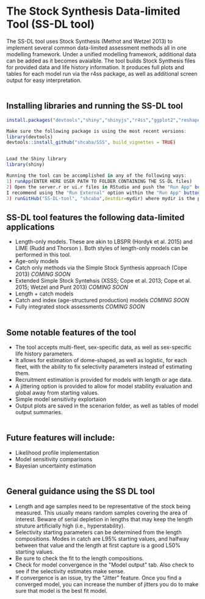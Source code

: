 # The Stock Synthesis Data-limited Tool (SS-DL tool)

The SS-DL tool uses Stock Synthesis (Methot and Wetzel 2013) to implement several common data-limited assessment methods all in one modelling framework. Under a unified modelling framework, additional data can be added as it becomes avaialble.
The tool builds Stock Synthesis files for provided data and life history information. It produces full plots and tables for each model run via the r4ss package, as well as additional screen output for easy interpretation.
<br></br>

## Installing libraries and running the SS-DL tool
```R
install.packages("devtools","shiny","shinyjs","r4ss","ggplot2","reshape2","dplyr","tidyr","rlist","viridis","sss")

Make sure the following package is using the most recent versions:
library(devtools)
devtools::install_github("shcaba/SSS", build_vignettes = TRUE)


Load the Shiny library
library(shiny)

Running the tool can be accomplished in any of the following ways:
1) runApp(ENTER HERE USER PATH TO FOLDER CONTAINING THE SS-DL files)
2) Open the server.r or ui.r files in RStudio and push the "Run App" button (top rigt corner of the source panel). 
I recommend using the "Run External" option within the "Run App" button (see small arrow in button to change options)
3) runGitHub("SS-DL-tool", "shcaba",destdir=mydir) where mydir is the path you chose to obtain results.
```

## SS-DL tool features the following data-limited applications
* Length-only models. These are akin to LBSPR (Hordyk et al. 2015) and LIME (Rudd and Thorson ). Both styles of length-only models can be performed in this tool.
* Age-only models
* Catch only methods via the Simple Stock Synthesis approach (Cope 2013) *COMING SOON*
* Extended Simple Stock Syntehsis (XSSS; Cope et al. 2013; Cope et al. 2015; Wetzel and Punt 2013) *COMING SOON*
* Length + catch models 
* Catch and index (age-structured production) models *COMING SOON*
* Fully integrated stock assessments *COMING SOON*
<br></br>

## Some notable features of the tool
* The tool accepts multi-fleet, sex-specific data, as well as sex-specific life history parameters.
* It allows for estimation of dome-shaped, as well as logistic, for each fleet, with the ability to fix selectivity parameters instead of estimating them.
* Recruitment estimation is provided for models with length or age data.
* A jittering option is provided to allow for model stability evaluation and global  away from starting values.
* Simple model sensitivity explortaion
* Output plots are saved in the scenarion folder, as well as tables of model output summaries.
<br></br>

## Future features will include:
* Likelihood profile implementation
* Model sensitivity comparisons
* Bayesian uncertainty estimation
<br></br>

## General guidance using the SS DL tool
* Length and age samples need to be representative of the stock being measured. This usually means random samples covering the area of interest. Beware of serial depletion in lengths that may keep the length struture artificially high (i.e., hyperstability). 
* Selectivity starting parameters can be determined from the length compositions. Modes in catch are L95% starting values, and halfway between that value and the length at first capture is a good L50% starting values.
* Be sure to check the fit to the length compositions.
* Check for model convergence in the "Model output" tab. Also check to see if the selectivity estimates make sense.
* If convergence is an issue, try the "Jitter" feature. Once you find a converged model, you can increase the number of jitters you do to make sure that model is the best fit model.

